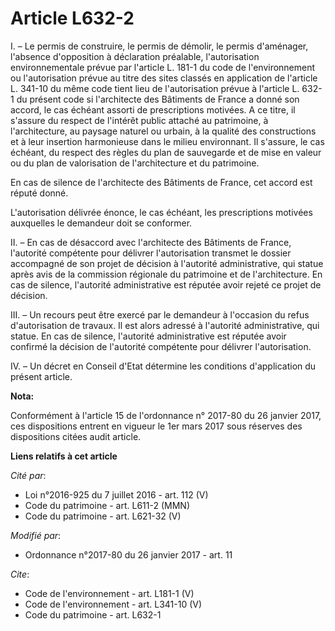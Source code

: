 # Article L632-2

I. – Le permis de construire, le permis de démolir, le permis d'aménager, l'absence d'opposition à déclaration préalable,
l'autorisation environnementale prévue par l'article L. 181-1 du code de l'environnement ou l'autorisation prévue au titre
des sites classés en application de l'article L. 341-10 du même code tient lieu de l'autorisation prévue à l'article L. 632-1
du présent code si l'architecte des Bâtiments de France a donné son accord, le cas échéant assorti de prescriptions motivées.
A ce titre, il s'assure du respect de l'intérêt public attaché au patrimoine, à l'architecture, au paysage naturel ou urbain,
à la qualité des constructions et à leur insertion harmonieuse dans le milieu environnant. Il s'assure, le cas échéant, du
respect des règles du plan de sauvegarde et de mise en valeur ou du plan de valorisation de l'architecture et du patrimoine.

En cas de silence de l'architecte des Bâtiments de France, cet accord est réputé donné.

L'autorisation délivrée énonce, le cas échéant, les prescriptions motivées auxquelles le demandeur doit se conformer.

II. – En cas de désaccord avec l'architecte des Bâtiments de France, l'autorité compétente pour délivrer l'autorisation
transmet le dossier accompagné de son projet de décision à l'autorité administrative, qui statue après avis de la commission
régionale du patrimoine et de l'architecture. En cas de silence, l'autorité administrative est réputée avoir rejeté ce projet
de décision.

III. – Un recours peut être exercé par le demandeur à l'occasion du refus d'autorisation de travaux. Il est alors adressé à
l'autorité administrative, qui statue. En cas de silence, l'autorité administrative est réputée avoir confirmé la décision de
l'autorité compétente pour délivrer l'autorisation.

IV. – Un décret en Conseil d'Etat détermine les conditions d'application du présent article.

**Nota:**

Conformément à l'article 15 de l'ordonnance n° 2017-80 du 26 janvier 2017, ces dispositions entrent en vigueur le 1er mars
2017 sous réserves des dispositions citées audit article.

**Liens relatifs à cet article**

_Cité par_:

  - Loi n°2016-925 du 7 juillet 2016 - art. 112 (V)
  - Code du patrimoine - art. L611-2 (MMN)
  - Code du patrimoine - art. L621-32 (V)

_Modifié par_:

  - Ordonnance n°2017-80 du 26 janvier 2017 - art. 11

_Cite_:

  - Code de l'environnement - art. L181-1 (V)
  - Code de l'environnement - art. L341-10 (V)
  - Code du patrimoine - art. L632-1
